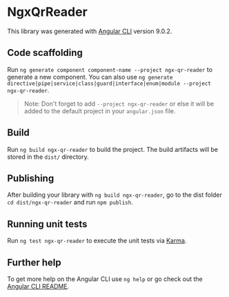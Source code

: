 # NgxQrReader

This library was generated with [Angular CLI](https://github.com/angular/angular-cli) version 9.0.2.

## Code scaffolding

Run `ng generate component component-name --project ngx-qr-reader` to generate a new component. You can also use `ng generate directive|pipe|service|class|guard|interface|enum|module --project ngx-qr-reader`.
> Note: Don't forget to add `--project ngx-qr-reader` or else it will be added to the default project in your `angular.json` file. 

## Build

Run `ng build ngx-qr-reader` to build the project. The build artifacts will be stored in the `dist/` directory.

## Publishing

After building your library with `ng build ngx-qr-reader`, go to the dist folder `cd dist/ngx-qr-reader` and run `npm publish`.

## Running unit tests

Run `ng test ngx-qr-reader` to execute the unit tests via [Karma](https://karma-runner.github.io).

## Further help

To get more help on the Angular CLI use `ng help` or go check out the [Angular CLI README](https://github.com/angular/angular-cli/blob/master/README.md).
